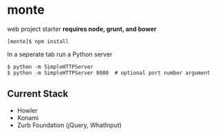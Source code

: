 # monte

web project starter
**requires node, grunt, and bower**

```
[monte]$ npm install
```

In a seperate tab run a Python server
```
$ python -m SimpleHTTPServer
$ python -m SimpleHTTPServer 8080  # optional port number argument
```

## Current Stack
- Howler
- Konami
- Zurb Foundation (jQuery, WhatInput)
